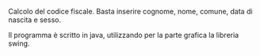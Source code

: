 Calcolo del codice fiscale. Basta inserire cognome, nome, comune, data di nascita e sesso.

Il programma è scritto in java, utilizzando per la parte grafica la libreria swing.